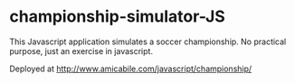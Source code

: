 # championship-simulator-JS

This Javascript application simulates a soccer championship. No practical purpose, just an exercise in javascript.

Deployed at http://www.amicabile.com/javascript/championship/
